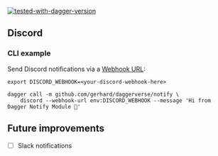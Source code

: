 [![tested-with-dagger-version](https://img.shields.io/badge/Tested%20with%20dagger-0.9.10-success?style=for-the-badge)](https://github.com/dagger/dagger/releases/tag/v0.9.10)

## Discord

### CLI example

Send Discord notifications via a [Webhook URL](https://support.discord.com/hc/en-us/articles/228383668-Intro-to-Webhooks):

```console
export DISCORD_WEBHOOK=<your-discord-webhook-here>

dagger call -m github.com/gerhard/daggerverse/notify \
    discord --webhook-url env:DISCORD_WEBHOOK --message 'Hi from Dagger Notify Module 👋'
```

## Future improvements

- [ ] Slack notifications
